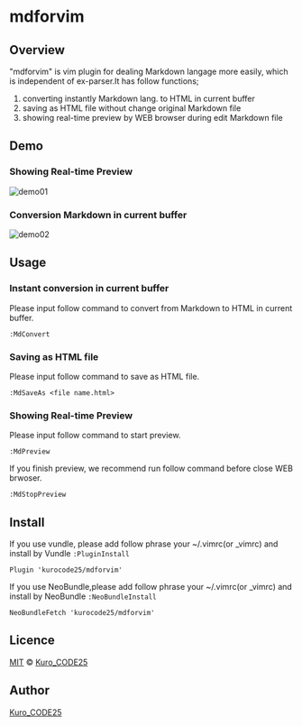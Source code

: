 mdforvim
========

## Overview

"mdforvim" is vim plugin for dealing Markdown langage more easily, which is independent of ex-parser.It has follow functions;

1. converting instantly Markdown lang. to HTML in current buffer
2. saving as HTML file without change original Markdown file
3. showing real-time preview by WEB browser during edit Markdown file

## Demo
### Showing Real-time Preview
![demo01](../storeroom/mdforvim/demo01.gif)

### Conversion Markdown in current buffer
![demo02](../storeroom/mdforvim/demo02.gif)

## Usage
### Instant conversion in current buffer
Please input follow command to convert from Markdown to HTML in current buffer.

```
:MdConvert
```

### Saving as HTML file
Please input follow command to save as HTML file.

```
:MdSaveAs <file name.html>
```

### Showing Real-time Preview
Please input follow command to start preview.

```
:MdPreview
```

If you finish preview, we recommend run follow command before close WEB brwoser.

```
:MdStopPreview
```

## Install
If you use vundle, please add follow phrase your ~/.vimrc(or \_vimrc) and install by Vundle `:PluginInstall`
```
Plugin 'kurocode25/mdforvim'
```

If you use NeoBundle,please add follow phrase your ~/.vimrc(or \_vimrc) and install by NeoBundle `:NeoBundleInstall`

```
NeoBundleFetch 'kurocode25/mdforvim'
```

## Licence
[MIT](http://opensource.org/licenses/mit-license.php) &copy; [Kuro_CODE25](https://github.com/kurocode25)  

## Author
[Kuro_CODE25](https://github.com/kurocode25)  
